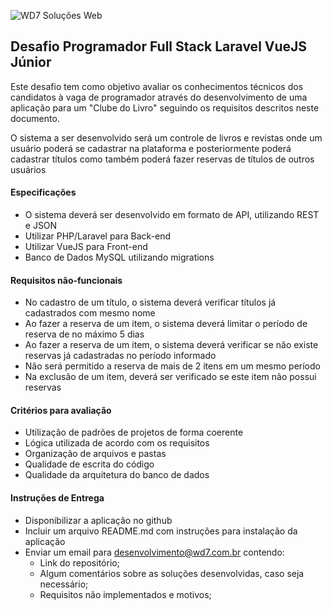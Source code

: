 
![WD7 Soluções Web](https://wd7.com.br/marca/marca-wd7.png)


## Desafio Programador Full Stack Laravel VueJS Júnior


Este desafio tem como objetivo avaliar os conhecimentos técnicos dos candidatos à vaga de programador através do desenvolvimento de uma aplicação para um "Clube do Livro" seguindo os requisitos descritos neste documento. 

O sistema a ser desenvolvido será um controle de livros e revistas onde um usuário poderá se cadastrar na plataforma e posteriormente poderá cadastrar títulos como também poderá fazer reservas de títulos de outros usuários



#### Especificações
- O sistema deverá ser desenvolvido em formato de API, utilizando REST e JSON
- Utilizar PHP/Laravel para Back-end
- Utilizar VueJS para Front-end
- Banco de Dados MySQL utilizando migrations


#### Requisitos não-funcionais
- No cadastro de um título, o sistema deverá verificar títulos já cadastrados com mesmo nome
- Ao fazer a reserva de um item, o sistema deverá limitar o período de reserva de no máximo 5 dias
- Ao fazer a reserva de um item, o sistema deverá verificar se não existe reservas já cadastradas no período informado
- Não será permitido a reserva de mais de 2 itens em um mesmo período
- Na exclusão de um item, deverá ser verificado se este item não possui reservas


#### Critérios para avaliação
- Utilização de padrões de projetos de forma coerente
- Lógica utilizada de acordo com os requisitos
- Organização de arquivos e pastas
- Qualidade de escrita do código
- Qualidade da arquitetura do banco de dados


#### Instruções de Entrega
- Disponibilizar a aplicação no github
- Incluir um arquivo README.md com instruções para instalação da aplicação
- Enviar um email para desenvolvimento@wd7.com.br contendo:
  * Link do repositório;
  * Algum comentários sobre as soluções desenvolvidas, caso seja necessário;
  * Requisitos não implementados e motivos;

